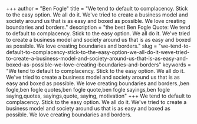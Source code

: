 +++
author = "Ben Fogle"
title = "We tend to default to complacency. Stick to the easy option. We all do it. We've tried to create a business model and society around us that is as easy and boxed as possible. We love creating boundaries and borders."
description = "the best Ben Fogle Quote: We tend to default to complacency. Stick to the easy option. We all do it. We've tried to create a business model and society around us that is as easy and boxed as possible. We love creating boundaries and borders."
slug = "we-tend-to-default-to-complacency-stick-to-the-easy-option-we-all-do-it-weve-tried-to-create-a-business-model-and-society-around-us-that-is-as-easy-and-boxed-as-possible-we-love-creating-boundaries-and-borders"
keywords = "We tend to default to complacency. Stick to the easy option. We all do it. We've tried to create a business model and society around us that is as easy and boxed as possible. We love creating boundaries and borders.,ben fogle,ben fogle quotes,ben fogle quote,ben fogle sayings,ben fogle saying,quotes, sayings,quote, saying, motivation"
+++
We tend to default to complacency. Stick to the easy option. We all do it. We've tried to create a business model and society around us that is as easy and boxed as possible. We love creating boundaries and borders.

